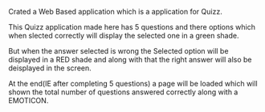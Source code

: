 Crated a Web Based application which is a application for Quizz.

This Quizz application made here has 5 questions and there options which when slected correctly will display the selected one in a green shade.

But when the answer selected is wrong the Selected option will be displayed in a RED shade and along with that the right answer will also be deisplayed in the screen.


At the end(IE after completing 5 questions) a page will be loaded which will shown the total number of questions answered correctly along with a EMOTICON.
